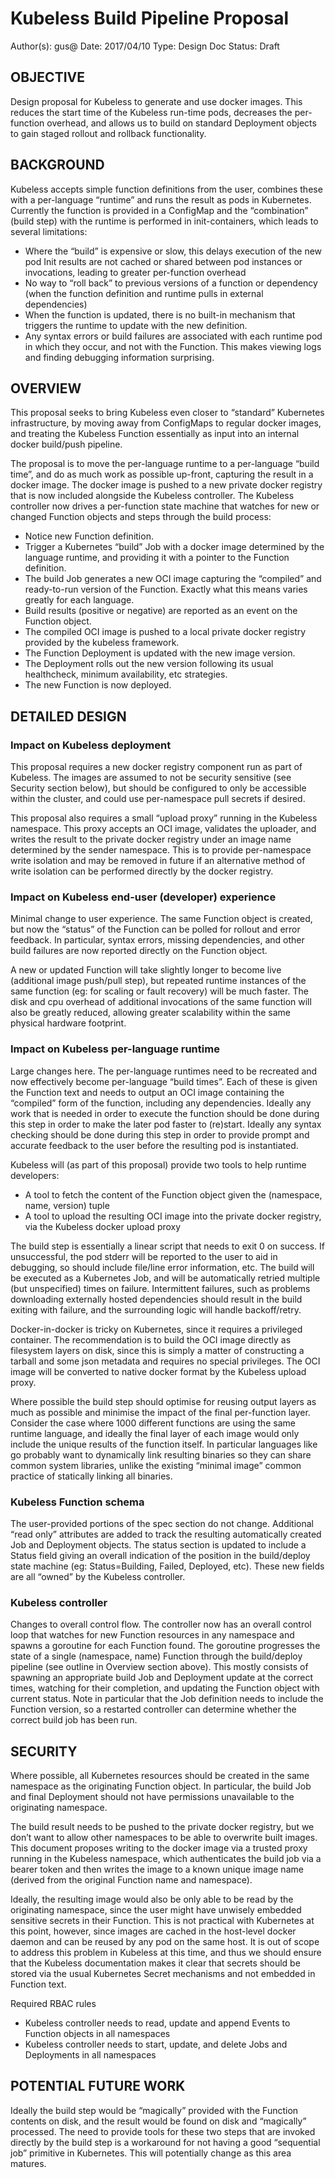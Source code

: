# Kubeless Build Pipeline Proposal
 
Author(s): gus@
Date: 2017/04/10
Type: Design Doc
Status: Draft
 
## OBJECTIVE 
Design proposal for Kubeless to generate and use docker images.  This reduces the start time of the Kubeless run-time pods, decreases the per-function overhead, and allows us to build on standard Deployment objects to gain staged rollout and rollback functionality.

## BACKGROUND
Kubeless accepts simple function definitions from the user, combines these with a per-language “runtime” and runs the result as pods in Kubernetes.  Currently the function is provided in a ConfigMap and the “combination” (build step) with the runtime is performed in init-containers, which leads to several limitations:

* Where the “build” is expensive or slow, this delays execution of the new pod
Init results are not cached or shared between pod instances or invocations, leading to greater per-function overhead
* No way to “roll back” to previous versions of a function or dependency (when the function definition and runtime pulls in external dependencies)
* When the function is updated, there is no built-in mechanism that triggers the runtime to update with the new definition.
* Any syntax errors or build failures are associated with each runtime pod in which they occur, and not with the Function.  This makes viewing logs and finding debugging information surprising.

## OVERVIEW
This proposal seeks to bring Kubeless even closer to “standard” Kubernetes infrastructure, by moving away from ConfigMaps to regular docker images, and treating the Kubeless Function essentially as input into an internal docker build/push pipeline.

The proposal is to move the per-language runtime to a per-language “build time”, and do as much work as possible up-front, capturing the result in a docker image.  The docker image is pushed to a new private docker registry that is now included alongside the Kubeless controller.  The Kubeless controller now drives a per-function state machine that watches for new or changed Function objects and steps through the build process:

* Notice new Function definition.
* Trigger a Kubernetes “build” Job with a docker image determined by the language runtime, and providing it with a pointer to the Function definition.
* The build Job generates a new OCI image capturing the “compiled” and ready-to-run version of the Function.  Exactly what this means varies greatly for each language.
* Build results (positive or negative) are reported as an event on the Function object.
* The compiled OCI image is pushed to a local private docker registry provided by the kubeless framework.
* The Function Deployment is updated with the new image version.
* The Deployment rolls out the new version following its usual healthcheck, minimum availability, etc strategies.
* The new Function is now deployed.

## DETAILED DESIGN
### Impact on Kubeless deployment

This proposal requires a new docker registry component run as part of Kubeless.  The images are assumed to not be security sensitive (see Security section below), but should be configured to only be accessible within the cluster, and could use per-namespace pull secrets if desired.

This proposal also requires a small “upload proxy” running in the Kubeless namespace.  This proxy accepts an OCI image, validates the uploader, and writes the result to the private docker registry under an image name determined by the sender namespace.  This is to provide per-namespace write isolation and may be removed in future if an alternative method of write isolation can be performed directly by the docker registry.
### Impact on Kubeless end-user (developer) experience
Minimal change to user experience.  The same Function object is created, but now the “status” of the Function can be polled for rollout and error feedback.  In particular, syntax errors, missing dependencies, and other build failures are now reported directly on the Function object.

A new or updated Function will take slightly longer to become live (additional image push/pull step), but repeated runtime instances of the same function (eg: for scaling or fault recovery) will be much faster.  The disk and cpu overhead of additional invocations of the same function will also be greatly reduced, allowing greater scalability within the same physical hardware footprint.
### Impact on Kubeless per-language runtime
Large changes here.  The per-language runtimes need to be recreated and now effectively become per-language “build times”.  Each of these is given the Function text and needs to output an OCI image containing the “compiled” form of the function, including any dependencies.  Ideally any work that is needed in order to execute the function should be done during this step in order to make the later pod faster to (re)start.  Ideally any syntax checking should be done during this step in order to provide prompt and accurate feedback to the user before the resulting pod is instantiated.

Kubeless will (as part of this proposal) provide two tools to help runtime developers:
* A tool to fetch the content of the Function object given the (namespace, name, version) tuple
* A tool to upload the resulting OCI image into the private docker registry, via the Kubeless docker upload proxy

The build step is essentially a linear script that needs to exit 0 on success.  If unsuccessful, the pod stderr will be reported to the user to aid in debugging, so should include file/line error information, etc.  The build will be executed as a Kubernetes Job, and will be automatically retried multiple (but unspecified) times on failure.  Intermittent failures, such as problems downloading externally hosted dependencies should result in the build exiting with failure, and the surrounding logic will handle backoff/retry.

Docker-in-docker is tricky on Kubernetes, since it requires a privileged container.  The recommendation is to build the OCI image directly as filesystem layers on disk, since this is simply a matter of constructing a tarball and some json metadata and requires no special privileges.  The OCI image will be converted to native docker format by the Kubeless upload proxy.

Where possible the build step should optimise for reusing output layers as much as possible and minimise the impact of the final per-function layer.  Consider the case where 1000 different functions are using the same runtime language, and ideally the final layer of each image would only include the unique results of the function itself.  In particular languages like go probably want to dynamically link resulting binaries so they can share common system libraries, unlike the existing “minimal image” common practice of statically linking all binaries.

### Kubeless Function schema
The user-provided portions of the spec section do not change.  Additional “read only” attributes are added to track the resulting automatically created Job and Deployment objects.  The status section is updated to include a Status field giving an overall indication of the position in the build/deploy state machine (eg: Status=Building, Failed, Deployed, etc).  These new fields are all “owned” by the Kubeless controller.

### Kubeless controller
Changes to overall control flow.  The controller now has an overall control loop that watches for new Function resources in any namespace and spawns a goroutine for each Function found.  The goroutine progresses the state of a single (namespace, name) Function through the build/deploy pipeline (see outline in Overview section above).  This mostly consists of spawning an appropriate build Job and Deployment update at the correct times, watching for their completion, and updating the Function object with current status.  Note in particular that the Job definition needs to include the Function version, so a restarted controller can determine whether the correct build job has been run.

## SECURITY
Where possible, all Kubernetes resources should be created in the same namespace as the originating Function object.  In particular, the build Job and final Deployment should not have permissions unavailable to the originating namespace.

The build result needs to be pushed to the private docker registry, but we don’t want to allow other namespaces to be able to overwrite built images.  This document proposes writing to the docker image via a trusted proxy running in the Kubeless namespace, which authenticates the build job via a bearer token and then writes the image to a known unique image name (derived from the original Function name and namespace).

Ideally, the resulting image would also be only able to be read by the originating namespace, since the user might have unwisely embedded sensitive secrets in their Function.  This is not practical with Kubernetes at this point, however, since images are cached in the host-level docker daemon and can be reused by any pod on the same host.  It is out of scope to address this problem in Kubeless at this time, and thus we should ensure that the Kubeless documentation makes it clear that secrets should be stored via the usual Kubernetes Secret mechanisms and not embedded in Function text.

Required RBAC rules
* Kubeless controller needs to read, update and append Events to Function objects in all namespaces
* Kubeless controller needs to start, update, and delete Jobs and Deployments in all namespaces

## POTENTIAL FUTURE WORK
Ideally the build step would be “magically” provided with the Function contents on disk, and the result would be found on disk and “magically” processed.  The need to provide tools for these two steps that are invoked directly by the build step is a workaround for not having a good “sequential job” primitive in Kubernetes.  This will potentially change as this area matures.

